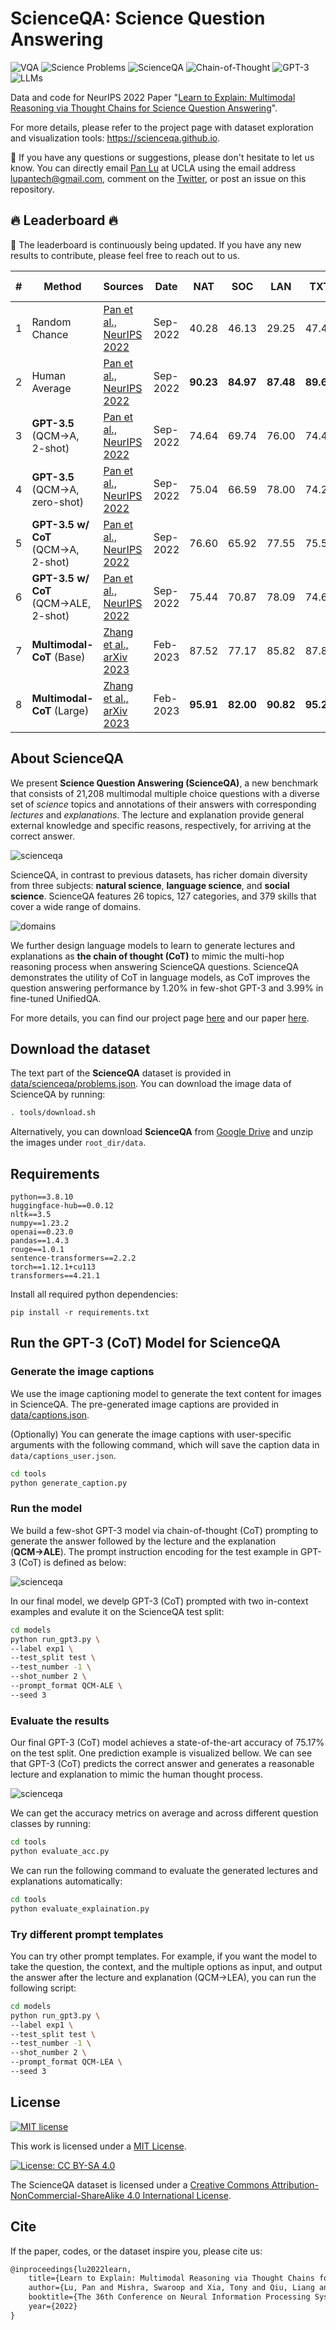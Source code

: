 # ScienceQA: Science Question Answering

![VQA](https://img.shields.io/badge/Task-VQA-orange) ![Science Problems](https://img.shields.io/badge/Task-Science_Problems-orange) ![ScienceQA](https://img.shields.io/badge/Dataset-ScienceQA-blue) ![Chain-of-Thought](https://img.shields.io/badge/Model-Chain_of_Thought-green) ![GPT-3](https://img.shields.io/badge/Model-GPT--3-green)  ![LLMs](https://img.shields.io/badge/Model-LLMs-green)

Data and code for NeurIPS 2022 Paper "[Learn to Explain: Multimodal Reasoning via
Thought Chains for Science Question Answering](http://lupantech.github.io/papers/neurips22_scienceqa.pdf)".

For more details, please refer to the project page with dataset exploration and visualization tools: https://scienceqa.github.io.

:bell: If you have any questions or suggestions, please don't hesitate to let us know. You can directly email [Pan Lu](https://lupantech.github.io/) at UCLA using the email address lupantech@gmail.com, comment on the [Twitter](https://twitter.com/lupantech/status/1570828580346802178), or post an issue on this repository.



## :fire: Leaderboard :fire:

:bell: The leaderboard is continuously being updated. If you have any new results to contribute, please feel free to reach out to us.

| **#** | **Method**                        | **Sources**                                                  | **Date** | **NAT** | **SOC** | **LAN** | **TXT** | **IMG** | **NO** | **G1-6** | **G7-12** | **Avg** |
| -------- | --------------------------------- | ------------------------------------------------------------ | -------- | ------- | ------- | ------- | ------- | ------- | ------ | -------- | --------- | ------- |
| 1        | Random Chance                    | [Pan et al., NeurIPS 2022](https://arxiv.org/abs/2209.09513) | Sep-2022 | 40.28   | 46.13   | 29.25   | 47.45   | 40.08   | 33.66  | 39.35    | 40.67     | 39.83   |
| 2        | Human Average                     | [Pan et al., NeurIPS 2022](https://arxiv.org/abs/2209.09513) | Sep-2022 | **90.23** | **84.97** | **87.48** | **89.60** | **87.50** | **88.10** | **91.59** | **82.42** | **88.40** |
| 3        | **GPT-3.5** <br />(QCM→A, 2-shot)   | [Pan et al., NeurIPS 2022](https://arxiv.org/abs/2209.09513) | Sep-2022 | 74.64   | 69.74   | 76.00   | 74.44   | 67.28   | 77.42  | 76.80    | 68.89     | 73.97   |
| 4        | **GPT-3.5** (QCM→A, zero-shot)      | [Pan et al., NeurIPS 2022](https://arxiv.org/abs/2209.09513) | Sep-2022 | 75.04   | 66.59   | 78.00   | 74.24   | 65.74   | 79.58  | 76.36    | 69.87     | 74.04   |
| 5        | **GPT-3.5 w/ CoT** (QCM→A, 2-shot) | [Pan et al., NeurIPS 2022](https://arxiv.org/abs/2209.09513) | Sep-2022 | 76.60   | 65.92   | 77.55   | 75.51   | 66.09   | 79.58  | 78.49    | 67.63     | 74.61   |
| 6        | **GPT-3.5 w/ CoT** (QCM→ALE, 2-shot) | [Pan et al., NeurIPS 2022](https://arxiv.org/abs/2209.09513) | Sep-2022 | 75.44   | 70.87   | 78.09   | 74.68   | 67.43   | 79.93  | 78.23    | 69.68     | 75.17   |
| 7        | **Multimodal-CoT** (Base) | [Zhang et al., arXiv 2023](https://arxiv.org/abs/2302.00923) | Feb-2023 | 87.52     | 77.17     | 85.82     | 87.88     | 82.90     | 86.83     | 84.65     | 85.37     | 84.91     |
| 8        | **Multimodal-CoT** (Large) | [Zhang et al., arXiv 2023](https://arxiv.org/abs/2302.00923) | Feb-2023 | **95.91** | **82.00** | **90.82** | **95.26** | **88.80** | **92.89** | **92.44** | **90.31** | **91.68** |



## About ScienceQA

We present **Science Question Answering (ScienceQA)**, a new benchmark that consists of 21,208 multimodal multiple choice questions with a diverse set of *science* topics and annotations of their answers with corresponding *lectures* and *explanations*. The lecture and explanation provide general external knowledge and specific reasons, respectively, for arriving at the correct answer.

![scienceqa](data/scienceqa.png)

ScienceQA, in contrast to previous datasets, has richer domain diversity from three subjects: **natural science**, **language science**, and **social science**. ScienceQA features 26 topics, 127 categories, and 379 skills that cover a wide range of domains.

![domains](data/domains.png)

We further design language models to learn to generate lectures and explanations as **the chain of thought (CoT)** to mimic the multi-hop reasoning process when answering ScienceQA questions. ScienceQA demonstrates the utility of CoT in language models, as CoT improves the question answering performance by 1.20% in few-shot GPT-3 and 3.99% in fine-tuned UnifiedQA.

For more details, you can find our project page [here](https://scienceqa.github.io/) and our paper [here](https://lupantech.github.io/papers/neurips22_scienceqa.pdf).



## Download the dataset

The text part of the **ScienceQA** dataset is provided in [data/scienceqa/problems.json](https://github.com/lupantech/ScienceQA/blob/main/data/scienceqa/problems.json). You can download the image data of ScienceQA by running:

```sh
. tools/download.sh
```

Alternatively, you can download **ScienceQA** from [Google Drive](https://drive.google.com/drive/folders/1w8imCXWYn2LxajmGeGH_g5DaL2rabHev?usp=sharing) and unzip the images under `root_dir/data`.



## Requirements

```
python==3.8.10
huggingface-hub==0.0.12
nltk==3.5
numpy==1.23.2
openai==0.23.0
pandas==1.4.3
rouge==1.0.1
sentence-transformers==2.2.2
torch==1.12.1+cu113
transformers==4.21.1
```

Install all required python dependencies:

```
pip install -r requirements.txt
```



## Run the GPT-3 (CoT) Model for ScienceQA

### Generate the image captions

We use the image captioning model to generate the text content for images in ScienceQA. The pre-generated image captions are provided in [data/captions.json](https://github.com/lupantech/ScienceQA/blob/main/data/captions.json).

(Optionally) You can generate the image captions with user-specific arguments with the following command, which will save the caption data in `data/captions_user.json`.

```sh
cd tools
python generate_caption.py
```

### Run the model

We build a few-shot GPT-3 model via chain-of-thought (CoT) prompting to generate the answer followed by the lecture and the explanation (**QCM→ALE**). The prompt instruction encoding for the test example in GPT-3 (CoT) is defined as below:

![scienceqa](data/prompt.png)

In our final model, we develp GPT-3 (CoT) prompted with two in-context examples and evalute it on the ScienceQA test split:

```sh
cd models
python run_gpt3.py \
--label exp1 \
--test_split test \
--test_number -1 \
--shot_number 2 \
--prompt_format QCM-ALE \
--seed 3
```

### Evaluate the results

Our final GPT-3 (CoT) model achieves a state-of-the-art accuracy of 75.17% on the test split. One prediction example is visualized bellow. We can see that GPT-3 (CoT) predicts the correct answer and generates a reasonable lecture and explanation to mimic the human thought process.

![scienceqa](data/prediction.png)

We can get the accuracy metrics on average and across different question classes by running:

```sh
cd tools
python evaluate_acc.py
```

We can run the following command to evaluate the generated lectures and explanations automatically:

```sh
cd tools
python evaluate_explaination.py
```

### Try different prompt templates

You can try other prompt templates. For example, if you want the model to take the question, the context, and the multiple options as input, and output the answer after the lecture and explanation (QCM→LEA), you can run the following script:

```sh
cd models
python run_gpt3.py \
--label exp1 \
--test_split test \
--test_number -1 \
--shot_number 2 \
--prompt_format QCM-LEA \
--seed 3
```



## License

[![MIT license](https://img.shields.io/badge/License-MIT-blue.svg)](https://lbesson.mit-license.org/)

This work is licensed under a [MIT License](http://creativecommons.org/licenses/by-nc-sa/4.0/).

[![License: CC BY-SA 4.0](https://camo.githubusercontent.com/bdc6a3b8963aa99ff57dfd6e1e4b937bd2e752bcb1f1936f90368e5c3a38f670/68747470733a2f2f696d672e736869656c64732e696f2f62616467652f4c6963656e73652d434325323042592d2d5341253230342e302d6c69676874677265792e737667)](https://creativecommons.org/licenses/by-sa/4.0/)

The ScienceQA dataset is licensed under a [Creative Commons Attribution-NonCommercial-ShareAlike 4.0 International License](http://creativecommons.org/licenses/by-nc-sa/4.0/).



## Cite

If the paper, codes, or the dataset inspire you, please cite us:

```latex
@inproceedings{lu2022learn,
    title={Learn to Explain: Multimodal Reasoning via Thought Chains for Science Question Answering},
    author={Lu, Pan and Mishra, Swaroop and Xia, Tony and Qiu, Liang and Chang, Kai-Wei and Zhu, Song-Chun and Tafjord, Oyvind and Clark, Peter and Ashwin Kalyan},
    booktitle={The 36th Conference on Neural Information Processing Systems (NeurIPS)},
    year={2022}
}
```

